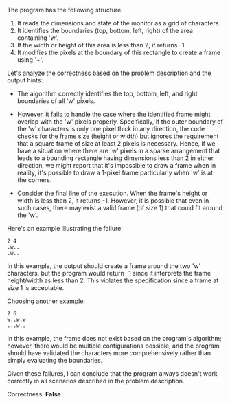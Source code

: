 The program has the following structure:

1. It reads the dimensions and state of the monitor as a grid of characters.
2. It identifies the boundaries (top, bottom, left, right) of the area containing 'w'.
3. If the width or height of this area is less than 2, it returns -1.
4. It modifies the pixels at the boundary of this rectangle to create a frame using '+'.

Let's analyze the correctness based on the problem description and the output hints:

- The algorithm correctly identifies the top, bottom, left, and right boundaries of all 'w' pixels.
- However, it fails to handle the case where the identified frame might overlap with the 'w' pixels properly. Specifically, if the outer boundary of the 'w' characters is only one pixel thick in any direction, the code checks for the frame size (height or width) but ignores the requirement that a square frame of size at least 2 pixels is necessary. Hence, if we have a situation where there are 'w' pixels in a sparse arrangement that leads to a bounding rectangle having dimensions less than 2 in either direction, we might report that it's impossible to draw a frame when in reality, it's possible to draw a 1-pixel frame particularly when 'w' is at the corners.

- Consider the final line of the execution. When the frame's height or width is less than 2, it returns -1. However, it is possible that even in such cases, there may exist a valid frame (of size 1) that could fit around the 'w'. 

Here's an example illustrating the failure:
```
2 4
.w..
.w..
```
In this example, the output should create a frame around the two 'w' characters, but the program would return -1 since it interprets the frame height/width as less than 2. This violates the specification since a frame at size 1 is acceptable.

Choosing another example:
```
2 6
w..w.w
...w..
```
In this example, the frame does not exist based on the program's algorithm; however, there would be multiple configurations possible, and the program should have validated the characters more comprehensively rather than simply evaluating the boundaries.

Given these failures, I can conclude that the program always doesn't work correctly in all scenarios described in the problem description.

Correctness: **False**.